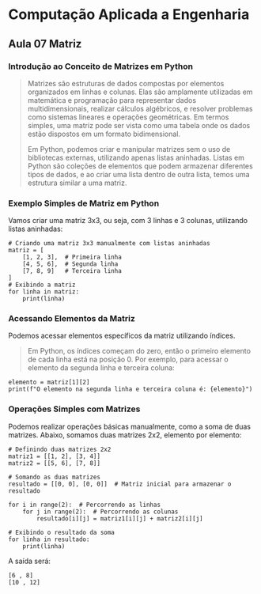 # Computação Aplicada a Engenharia

## Aula 07 Matriz

### Introdução ao Conceito de Matrizes em Python

> Matrizes são estruturas de dados compostas por elementos organizados em linhas e colunas. Elas são amplamente utilizadas em matemática e programação para representar dados multidimensionais, realizar cálculos algébricos, e resolver problemas como sistemas lineares e operações geométricas. Em termos simples, uma matriz pode ser vista como uma tabela onde os dados estão dispostos em um formato bidimensional.
>
> Em Python, podemos criar e manipular matrizes sem o uso de bibliotecas externas, utilizando apenas listas aninhadas. Listas em Python são coleções de elementos que podem armazenar diferentes tipos de dados, e ao criar uma lista dentro de outra lista, temos uma estrutura similar a uma matriz.

### Exemplo Simples de Matriz em Python

Vamos criar uma matriz 3x3, ou seja, com 3 linhas e 3 colunas, utilizando listas aninhadas:

```
# Criando uma matriz 3x3 manualmente com listas aninhadas
matriz = [
    [1, 2, 3],  # Primeira linha
    [4, 5, 6],  # Segunda linha
    [7, 8, 9]   # Terceira linha
]
# Exibindo a matriz
for linha in matriz:
    print(linha)
```

### Acessando Elementos da Matriz

Podemos acessar elementos específicos da matriz utilizando índices.

> Em Python, os índices começam do zero, então o primeiro elemento de cada linha está na posição 0. Por exemplo, para acessar o elemento da segunda linha e terceira coluna:

```
elemento = matriz[1][2]
print(f"O elemento na segunda linha e terceira coluna é: {elemento}")
```

### Operações Simples com Matrizes

Podemos realizar operações básicas manualmente, como a soma de duas matrizes. Abaixo, somamos duas matrizes 2x2, elemento por elemento:

```
# Definindo duas matrizes 2x2
matriz1 = [[1, 2], [3, 4]]
matriz2 = [[5, 6], [7, 8]]

# Somando as duas matrizes
resultado = [[0, 0], [0, 0]]  # Matriz inicial para armazenar o resultado

for i in range(2):  # Percorrendo as linhas
    for j in range(2):  # Percorrendo as colunas
        resultado[i][j] = matriz1[i][j] + matriz2[i][j]

# Exibindo o resultado da soma
for linha in resultado:
    print(linha)
```

A saída será:

```
[6 , 8]
[10 , 12]
```
